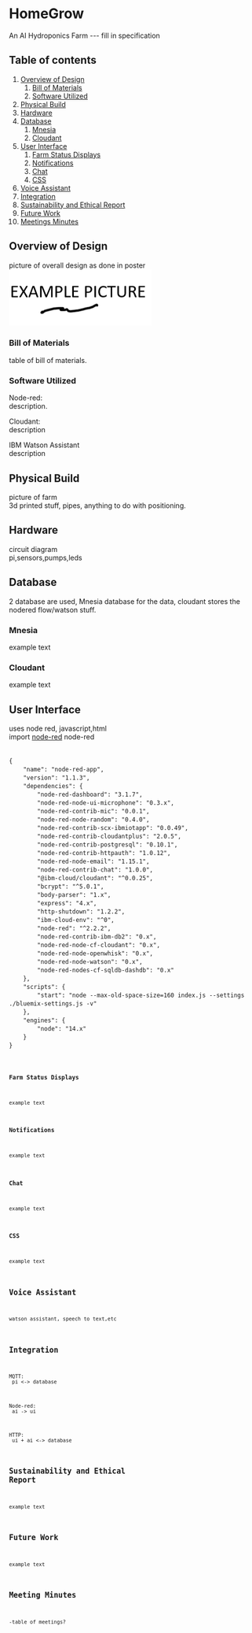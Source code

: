 # HomeGrow
An AI Hydroponics Farm    ---  fill in specification


## Table of contents
1. [Overview of Design](#Overview)
    1. [Bill of Materials](#Bom)
    2. [Software Utilized](#Software)
2. [Physical Build](#Build)
3. [Hardware](#Hardware)
4. [Database](#Database)
    1. [Mnesia](#Mnesia)
    2. [Cloudant](#Cloudant)
5. [User Interface](#UI)
    1. [Farm Status Displays](#Displays)
    2. [Notifications](#Notifications)
    3. [Chat](#Chat)
    4. [CSS](#CSS)
6. [Voice Assistant](#Assistant)
7. [Integration](#Integration)
8. [Sustainability and Ethical Report](#Sustainability)
8. [Future Work](#Future)
8. [Meetings Minutes](#Meeting)

## Overview of Design <a id="Overview"></a>
picture of overall design as done in poster <br/>
![alt text](https://github.com/bjt19/HomeGrow/blob/main/pictures/example.PNG?raw=true)

### Bill of Materials <a id="Bom"></a>
table of bill of materials.

### Software Utilized <a id="Software"></a>
Node-red: <br/>
description. <br/>

Cloudant: <br/>
description <br/>

IBM Watson Assistant <br/>
description <br/>

## Physical Build <a id="Build"></a>
picture of farm <br/>
3d printed stuff, pipes, anything to do with positioning.

## Hardware <a id="Hardware"></a>
circuit diagram <br/>
pi,sensors,pumps,leds

## Database <a id="Database"></a>
2 database are used,  Mnesia database for the data, cloudant stores the nodered flow/watson stuff.

### Mnesia <a id="Mnesia"></a>
example text

### Cloudant <a id="Cloudant"></a>
example text

## User Interface <a id="UI"></a>
uses node red, javascript,html <br/>
import [node-red](https://github.com/bjt19/HomeGrow/blob/main/node-red.json) node-red<br/>

<code>
{
    "name": "node-red-app",
    "version": "1.1.3",
    "dependencies": {
        "node-red-dashboard": "3.1.7",
        "node-red-node-ui-microphone": "0.3.x",
        "node-red-contrib-mic": "0.0.1",
        "node-red-node-random": "0.4.0",
        "node-red-contrib-scx-ibmiotapp": "0.0.49",  
        "node-red-contrib-cloudantplus": "2.0.5",
        "node-red-contrib-postgresql": "0.10.1",
        "node-red-contrib-httpauth": "1.0.12",
        "node-red-node-email": "1.15.1", 
        "node-red-contrib-chat": "1.0.0", 
        "@ibm-cloud/cloudant": "^0.0.25",
        "bcrypt": "^5.0.1",
        "body-parser": "1.x",
        "express": "4.x",
        "http-shutdown": "1.2.2",
        "ibm-cloud-env": "^0",
        "node-red": "^2.2.2",
        "node-red-contrib-ibm-db2": "0.x",
        "node-red-node-cf-cloudant": "0.x",
        "node-red-node-openwhisk": "0.x",
        "node-red-node-watson": "0.x",
        "node-red-nodes-cf-sqldb-dashdb": "0.x"
    },
    "scripts": {
        "start": "node --max-old-space-size=160 index.js --settings ./bluemix-settings.js -v"
    },
    "engines": {
        "node": "14.x"
    }
}
<code>

### Farm Status Displays <a id="Displays"></a>
example text

### Notifications <a id="Notifications"></a>
example text

### Chat <a id="Chat"></a>
example text

### CSS <a id="CSS"></a>
example text

## Voice Assistant <a id="Assistant"></a>
watson assistant, speech to text,etc

## Integration <a id="Integration"></a>
MQTT: <br/>
pi <-> database <br/>

Node-red: <br/>
ai -> ui <br/>

HTTP: <br/>
ui + ai <-> database <br/>

## Sustainability and Ethical Report <a id="Sustainability"></a>
example text

## Future Work <a id="Future"></a>
example text

## Meeting Minutes <a id="Meeting"></a>
-table of meetings?






